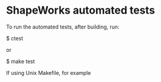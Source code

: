 # ShapeWorks automated tests

To run the automated tests, after building, run:

$ ctest

or

$ make test

If using Unix Makefile, for example
